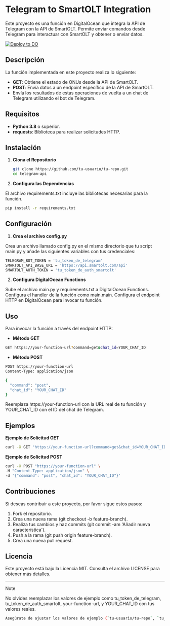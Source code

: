
# Telegram to SmartOLT Integration

Este proyecto es una función en DigitalOcean que integra la API de Telegram con la API de SmartOLT. Permite enviar comandos desde Telegram para interactuar con SmartOLT y obtener o enviar datos.

[![Deploy to DO](https://www.deploytodo.com/do-btn-blue.svg)](https://cloud.digitalocean.com/apps/new?repo=https://github.com/asotonet/telegram-api/tree/main)

## Descripción

La función implementada en este proyecto realiza lo siguiente:

- **GET**: Obtiene el estado de ONUs desde la API de SmartOLT.
- **POST**: Envía datos a un endpoint específico de la API de SmartOLT.
- Envía los resultados de estas operaciones de vuelta a un chat de Telegram utilizando el bot de Telegram.

## Requisitos

- **Python 3.8** o superior.
- **requests**: Biblioteca para realizar solicitudes HTTP.

## Instalación

1. **Clona el Repositorio**

   ```bash
   git clone https://github.com/tu-usuario/tu-repo.git
   cd telegram-api
   ````
2. **Configura las Dependencias**

El archivo requirements.txt incluye las bibliotecas necesarias para la función.

  ```bash
  pip install -r requirements.txt
````

##  Configuración
1. **Crea el archivo config.py**

Crea un archivo llamado config.py en el mismo directorio que tu script main.py y añade las siguientes variables con tus credenciales:

````bash
TELEGRAM_BOT_TOKEN = 'tu_token_de_telegram'
SMARTOLT_API_BASE_URL = 'https://api.smartolt.com/api'
SMARTOLT_AUTH_TOKEN = 'tu_token_de_auth_smartolt'
````

2. **Configura DigitalOcean Functions**

Sube el archivo main.py y requirements.txt a DigitalOcean Functions.
Configura el handler de la función como main.main.
Configura el endpoint HTTP en DigitalOcean para invocar tu función.

## Uso
Para invocar la función a través del endpoint HTTP:

- **Método GET**

````bash
GET https://your-function-url?command=get&chat_id=YOUR_CHAT_ID
````

- **Método POST**

````bash
POST https://your-function-url
Content-Type: application/json

{
  "command": "post",
  "chat_id": "YOUR_CHAT_ID"
}
````

Reemplaza https://your-function-url con la URL real de tu función y YOUR_CHAT_ID con el ID del chat de Telegram.

## Ejemplos
**Ejemplo de Solicitud GET**

````bash
curl -X GET "https://your-function-url?command=get&chat_id=YOUR_CHAT_ID"
````
**Ejemplo de Solicitud POST**

````bash
curl -X POST "https://your-function-url" \
-H "Content-Type: application/json" \
-d '{"command": "post", "chat_id": "YOUR_CHAT_ID"}'
````

## Contribuciones
Si deseas contribuir a este proyecto, por favor sigue estos pasos:

1. Fork el repositorio.
2. Crea una nueva rama (git checkout -b feature-branch).
3. Realiza tus cambios y haz commits (git commit -am 'Añadir nueva característica').
4. Push a la rama (git push origin feature-branch).
5. Crea una nueva pull request.

## Licencia
Este proyecto está bajo la Licencia MIT. Consulta el archivo LICENSE para obtener más detalles.

------------------------------------------------------------------------------------------------

> [!NOTE]
> No olvides reemplazar los valores de ejemplo como tu_token_de_telegram, tu_token_de_auth_smartolt, your-function-url, y YOUR_CHAT_ID con tus valores reales.

````bash
Asegúrate de ajustar los valores de ejemplo (`tu-usuario/tu-repo`, `tu_token_de_telegram`, `
````
